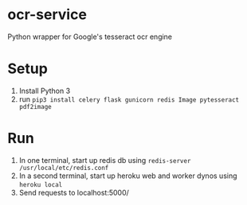# ocr-service
Python wrapper for Google's tesseract ocr engine

# Setup
1. Install Python 3
2. run `pip3 install celery flask gunicorn redis Image pytesseract pdf2image`

# Run
1. In one terminal, start up redis db using `redis-server /usr/local/etc/redis.conf`
2. In a second terminal, start up heroku web and worker dynos using `heroku local`
3. Send requests to localhost:5000/
